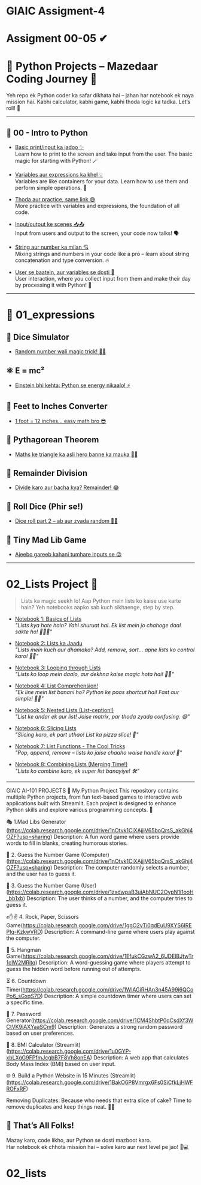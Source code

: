 # GIAIC Assigment-4

# Assigment 00-05 ✔
# 🐍 Python  Projects – Mazedaar Coding Journey 🚀

Yeh repo ek  Python coder ka safar dikhata hai – jahan har notebook ek naya mission hai. Kabhi calculator, kabhi game, kabhi thoda logic ka tadka. Let’s roll! 🎲

---

## 🔰 00 - Intro to Python 

- [Basic print/input ka jadoo ✨](https://colab.research.google.com/drive/19wAA3cy4F61QzPl8_RpxrrsfMq34vMTC)  
  Learn how to print to the screen and take input from the user. The basic magic for starting with Python! 🪄

- [Variables aur expressions ka khel 💡](https://colab.research.google.com/drive/1DIDbcZp85GfXfLXEXEo3uymsnm_ybBLs)  
  Variables are like containers for your data. Learn how to use them and perform simple operations. 🧪

- [Thoda aur practice, same link 😅](https://colab.research.google.com/drive/1DIDbcZp85GfXfLXEXEo3uymsnm_ybBLs)  
  More practice with variables and expressions, the foundation of all code. 

- [Input/output ke scenes 📥📤](https://colab.research.google.com/drive/12-RifkY-bn332JAqNAXKa7vF7RUXvCyK)  
  Input from users and output to the screen, your code now talks! 🗣️

- [String aur number ka milan 💘](https://colab.research.google.com/drive/1niVNRA0r-iDJWj5k0upc373_vwb7Kyby)  
  Mixing strings and numbers in your code like a pro – learn about string concatenation and type conversion. 🔥

- [User se baatein, aur variables se dosti 🤝](https://colab.research.google.com/drive/1fn4bWk4yDucf3wR2rplnHhFV0SBboYox)  
  User interaction, where you collect input from them and make their day by processing it with Python! 🎉

---

# 🔰 01_expressions
## 🎲 Dice Simulator

- [Random number wali magic trick! 🧙‍♂️](https://colab.research.google.com/drive/1bZFZkM4vIJOjatbRP1lnkdY2sbLM4_gP)

## ⚛️ E = mc²

- [Einstein bhi kehta: Python se energy nikaalo! ⚡](https://colab.research.google.com/drive/1UU7TDoqaVV7LfqSNjOLHVsFSOCfFAzmQ)

## 📏 Feet to Inches Converter

- [1 foot = 12 inches... easy math bro 😎](https://colab.research.google.com/drive/17g2dvbwoEgcJGd0lxA5R8epBguRGVOwv)

## 📐 Pythagorean Theorem

- [Maths ke triangle ka asli hero banne ka mauka 🦸‍♂️](https://colab.research.google.com/drive/1H1tmY8Nt8uWyQy5ZJ2POTV4W3rgtmTiF)

## 🔢 Remainder Division

- [Divide karo aur bacha kya? Remainder! 😂](https://colab.research.google.com/drive/1-_ixuA5X9rXlQTIluZZf01rp9groBNAV)

## 🎲 Roll Dice (Phir se!)

- [Dice roll part 2 – ab aur zyada random 🎲🎲](https://colab.research.google.com/drive/1oJJEzymz3Tj8-2kUM7jZ1mQJPURbBra_)

## 🤪 Tiny Mad Lib Game

- [Ajeebo gareeb kahani tumhare inputs se 😜](https://colab.research.google.com/drive/1hUS6kWcPO__37Rj9PYDOy2r-m_I0Rfc4)

---


# 02_Lists Project 🚀

> Lists ka magic seekh lo! Aap Python mein lists ko kaise use karte hain? Yeh notebooks aapko sab kuch sikhaenge, step by step.

- [Notebook 1: Basics of Lists](https://colab.research.google.com/drive/1m1dS3XttcOQDJKrUsONtspYt8wmygrPJ)  
  *"Lists kya hote hain? Yahi shuruat hai. Ek list mein jo chahoge daal sakte ho! 🍏🍌🍍"*

- [Notebook 2: Lists ka Jaadu](https://colab.research.google.com/drive/1PtQQlPCTgqneYDncNsDlSwgLz3ckJRbk)  
  *"Lists mein kuch aur dhamaka? Add, remove, sort… apne lists ko control karo! 🧙‍♂️"*

- [Notebook 3: Looping through Lists](https://colab.research.google.com/drive/1VxNQ6RRkcqeg2W1fE2BPmuz4NszFkTbp)  
  *"Lists ko loop mein daalo, aur dekhna kaise magic hota hai! 🎩✨"*

- [Notebook 4: List Comprehension!](https://colab.research.google.com/drive/1CkReaqPPGizsfmNeSmOaO-rJfnC0Vaww)  
  *"Ek line mein list banani ho? Python ke paas shortcut hai! Fast aur simple! 🏃‍♂️"*

- [Notebook 5: Nested Lists (List-ception!)](https://colab.research.google.com/drive/1bkI_Z3h7NSpmk6lT5kxGmyeHgqUxDaDc)  
  *"List ke andar ek aur list! Jaise matrix, par thoda zyada confusing. 😅"*

- [Notebook 6: Slicing Lists](https://colab.research.google.com/drive/16raUz6sf0AozQHbPo1-ALu8wY46QCRqS)  
  *"Slicing karo, ek part uthao! List ka pizza slice! 🍕"*

- [Notebook 7: List Functions - The Cool Tricks](https://colab.research.google.com/drive/1xICGokebqyjoooH7VJreiOKszNnI_LjV)  
  *"Pop, append, remove – lists ko jaise chaaho waise handle karo! 🔮"*

- [Notebook 8: Combining Lists (Merging Time!)](https://colab.research.google.com/drive/1MX4Ym8pcTzri3q6KpyC8lhNs1ALMpaWo)  
  *"Lists ko combine karo, ek super list banayiye! 🛠️"*

---
GIAIC AI-101 PROJECTS
📌 My Python Project
This repository contains multiple Python projects, from fun text-based games to interactive web applications built with Streamlit. Each project is designed to enhance Python skills and explore various programming concepts. 🚀

🎭 1.Mad Libs Generator (https://colab.research.google.com/drive/1nOtvk1CiXAjjjV65boQrsS_akGhj4OZF?usp=sharing)
Description: A fun word game where users provide words to fill in blanks, creating humorous stories.

🎯 2. Guess the Number Game (Computer)(https://colab.research.google.com/drive/1nOtvk1CiXAjjjV65boQrsS_akGhj4OZF?usp=sharing)
Description: The computer randomly selects a number, and the user has to guess it.

🔢 3. Guess the Number Game (User)(https://colab.research.google.com/drive/1zxdwpaB3uiAbNUC2OypN1i1ooH_bb1xb)
Description: The user thinks of a number, and the computer tries to guess it.

✊✋✌️ 4. Rock, Paper, Scissors Game(https://colab.research.google.com/drive/1ggO2yTi0gdEuU9XYS6IREPIq-KzkwVRD)
Description: A command-line game where users play against the computer.

🔢 5. Hangman Game(https://colab.research.google.com/drive/1EfukCGzwA2_6UDElBJtwTr1cIW2MRitq)
Description: A word-guessing game where players attempt to guess the hidden word before running out of attempts.

⏳ 6. Countdown Timer(https://colab.research.google.com/drive/1WlAGiRHAn3n45A99i6QCoPo6_sGxqS7D)
Description: A simple countdown timer where users can set a specific time.

🔑 7. Password Generator(https://colab.research.google.com/drive/1CM4ShbtP0qCsdXf3WCtVK9iAXYaaSCm9)
Description: Generates a strong random password based on user preferences.

🧮 8. BMI Calculator (Streamlit)(https://colab.research.google.com/drive/1u0GYP-xbLXgG9FPfmJcgbB7F8Vh8onEA)
Description: A web app that calculates Body Mass Index (BMI) based on user input.

🌐 9. Build a Python Website in 15 Minutes (Streamlit)(https://colab.research.google.com/drive/1BakO6P8Vmrgx6Fs0SiCfkLjHWFROFxRF)

Removing Duplicates: Because who needs that extra slice of cake? Time to remove duplicates and keep things neat. 🎂❌
## 🎉 That’s All Folks!

Mazay karo, code likho, aur Python se dosti mazboot karo.  
Har notebook ek chhota mission hai – solve karo aur next level pe jao! 🧠💻



# 02_lists

